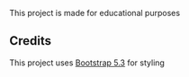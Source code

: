 This project is made for educational purposes

## Credits
This project uses [Bootstrap 5.3](https://getbootstrap.com) for styling
